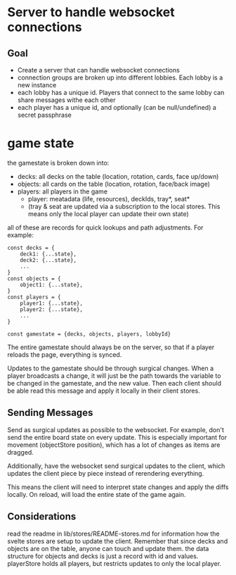 # Server to handle websocket connections

## Goal

- Create a server that can handle websocket connections
- connection groups are broken up into different lobbies. Each lobby is a new instance
- each lobby has a unique id. Players that connect to the same lobby can share messages withe each other
- each player has a unique id, and optionally (can be null/undefined) a secret passphrase

# game state

the gamestate is broken down into:
- decks: all decks on the table (location, rotation, cards, face up/down)
- objects: all cards on the table (location, rotation, face/back image)
- players: all players in the game
    - player: meatadata (life, resources), deckIds, tray*, seat*
    * (tray & seat are updated via a subscription to the local stores. This means only the local player can update their own state)

all of these are records for quick lookups and path adjustments. For example:
```
const decks = {
    deck1: {...state},
    deck2: {...state},
    ...
}
const objects = {
    object1: {...state},
}
const players = {
    player1: {...state},
    player2: {...state},
    ...
}

const gamestate = {decks, objects, players, lobbyId}
```
The entire gamestate should always be on the server, so that if a player reloads the page, everything is synced.

Updates to the gamestate should be through surgical changes. 
When a player broadcasts a change, it will just be the path towards the variable to be changed in the gamestate, and the new value. 
Then each client should be able read this message and apply it locally in their client stores.

## Sending Messages
Send as surgical updates as possible to the websocket. For example, don't send the entire board state on every update.
This is especially important for movement (objectStore position), which has a lot of changes as items are dragged.

Additionally, have the websocket send surgical updates to the client, which updates the client piece by piece instead of rerendering everything.

This means the client will need to interpret state changes and apply the diffs locally. On reload, will load the entire state of the game again.

## Considerations
read the readme in lib/stores/README-stores.md for information how the svelte stores are setup to update the client. Remember that since decks and objects are on the table, anyone can touch and update them.
the data structure for objects and decks is just a record with id and values. 
playerStore holds all players, but restricts updates to only the local player.
